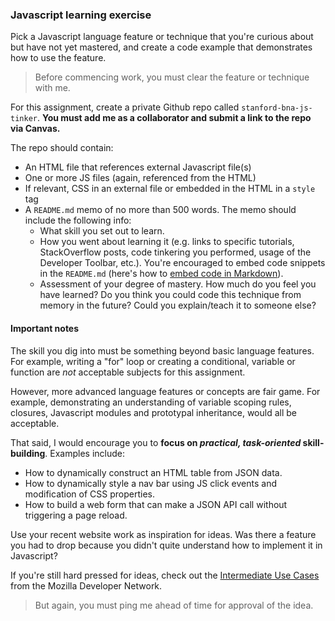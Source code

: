 ### Javascript learning exercise

Pick a Javascript language feature or technique that you're curious about but have not yet mastered, and create a code example that demonstrates how to use the feature.

> Before commencing work, you must clear the feature or technique with me. 

For this assignment, create a private Github repo called `stanford-bna-js-tinker`. **You must add me as a collaborator and submit a link to the repo via Canvas.** 

The repo should contain:

* An HTML file that references external Javascript file(s)
* One or more JS files (again, referenced from the HTML)
* If relevant, CSS in an external file or embedded in the HTML in a `style` tag
* A `README.md` memo of no more than 500 words. The memo should include the following info:
  * What skill you set out to learn.
  * How you went about learning it (e.g. links to specific tutorials, StackOverflow posts, code tinkering you performed, usage of the Developer Toolbar, etc.). You're encouraged to embed code snippets in the `README.md` (here's how to [embed code in Markdown](https://github.com/adam-p/markdown-here/wiki/Markdown-Cheatsheet#code)).
  * Assessment of your degree of mastery. How much do you feel you have learned? Do you think you could code this technique from memory in the future? Could you explain/teach it to someone else?

#### Important notes

The skill you dig into must be something beyond basic language features. For example, writing a "for" loop or creating a conditional, variable or function are *not* acceptable subjects for this assignment.

However, more advanced language features or concepts are fair game. For example, demonstrating an understanding of variable scoping rules, closures, Javascript modules and prototypal inheritance, would all be acceptable. 

That said, I would encourage you to **focus on *practical, task-oriented* skill-building**. Examples include:

* How to dynamically construct an HTML table from JSON data.
* How to dynamically style a nav bar using JS click events and modification of CSS properties.
* How to build a web form that can make a JSON API call without triggering a page reload.

Use your recent website work as inspiration for ideas. Was there a feature you had to drop because you didn't quite understand how to implement it in Javascript?

If you're still hard pressed for ideas, check out the [Intermediate Use Cases][] from the Mozilla Developer Network. 

> But again, you must ping me ahead of time for approval of the idea.

[basic exercises]: https://github.com/zstumgoren/js-exercises
[developer toolbar]: https://developer.mozilla.org/en-US/docs/Tools
[Python debugger]: https://pypi.org/project/ipdb/
[Intermediate Use Cases]: https://developer.mozilla.org/en-US/docs/Learn/JavaScript/Howto#Intermediate_use_cases